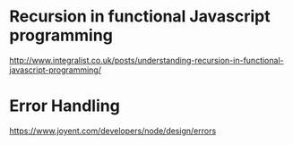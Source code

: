 Recursion in functional Javascript programming
==============================================
http://www.integralist.co.uk/posts/understanding-recursion-in-functional-javascript-programming/

Error Handling
==============
https://www.joyent.com/developers/node/design/errors

